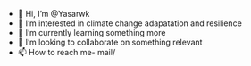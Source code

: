 - 👋 Hi, I’m @Yasarwk
- 👀 I’m interested in climate change adapatation and resilience
- 🌱 I’m currently learning something more
- 💞️ I’m looking to collaborate on something relevant
- 📫 How to reach me- mail/

<!---
Yasarwk/Yasarwk is a ✨ special ✨ repository because its `README.md` (this file) appears on your GitHub profile.
You can click the Preview link to take a look at your changes.
--->
